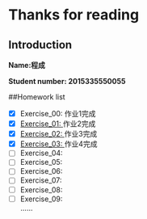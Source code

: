 # Thanks for reading 

## Introduction
**Name:程成**

**Student number: 2015335550055**

##Homework list
- [x] Exercise_00:
作业1完成
- [x] [Exercise_01: ](https://github.com/maihuadexiaonanhai/computationalphysics_N2015335550055/blob/master/Exercise_01/Homework_1.md)
作业2完成
- [x] [Exercise_02: ](https://github.com/maihuadexiaonanhai/computationalphysics_N2015335550055/blob/master/Exercise_02/Homework_02.md)
作业3完成
- [x] [Exercise_03: ](https://github.com/maihuadexiaonanhai/computationalphysics_N2015335550055/blob/master/Exercise_03/Homework_03.md)
作业4完成
- [ ] Exercise_04: 
- [ ] Exercise_05: 
- [ ] Exercise_06: 
- [ ] Exercise_07: 
- [ ] Exercise_08: 
- [ ] Exercise_09:          
......
